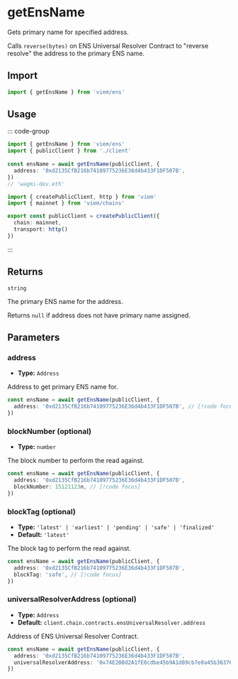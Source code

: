 # getEnsName

Gets primary name for specified address.

Calls `reverse(bytes)` on ENS Universal Resolver Contract to "reverse resolve" the address to the primary ENS name.

## Import

```ts
import { getEnsName } from 'viem/ens'
```

## Usage

::: code-group

```ts [example.ts]
import { getEnsName } from 'viem/ens'
import { publicClient } from './client'
 
const ensName = await getEnsName(publicClient, {
  address: '0xd2135CfB216b74109775236E36d4b433F1DF507B',
})
// 'wagmi-dev.eth'
```

```ts [client.ts]
import { createPublicClient, http } from 'viem'
import { mainnet } from 'viem/chains'

export const publicClient = createPublicClient({
  chain: mainnet,
  transport: http()
})
```

:::

## Returns

`string`

The primary ENS name for the address.

Returns `null` if address does not have primary name assigned.

## Parameters

### address

- **Type:** `Address`

Address to get primary ENS name for.

```ts
const ensName = await getEnsName(publicClient, {
  address: '0xd2135CfB216b74109775236E36d4b433F1DF507B', // [!code focus]
})
```

### blockNumber (optional)

- **Type:** `number`

The block number to perform the read against.

```ts
const ensName = await getEnsName(publicClient, {
  address: '0xd2135CfB216b74109775236E36d4b433F1DF507B',
  blockNumber: 15121123n, // [!code focus]
})
```

### blockTag (optional)

- **Type:** `'latest' | 'earliest' | 'pending' | 'safe' | 'finalized'`
- **Default:** `'latest'`

The block tag to perform the read against.

```ts
const ensName = await getEnsName(publicClient, {
  address: '0xd2135CfB216b74109775236E36d4b433F1DF507B',
  blockTag: 'safe', // [!code focus]
})
```

### universalResolverAddress (optional)

- **Type:** `Address`
- **Default:** `client.chain.contracts.ensUniversalResolver.address`

Address of ENS Universal Resolver Contract.

```ts
const ensName = await getEnsName(publicClient, {
  address: '0xd2135CfB216b74109775236E36d4b433F1DF507B',
  universalResolverAddress: '0x74E20Bd2A1fE0cdbe45b9A1d89cb7e0a45b36376', // [!code focus]
})
```